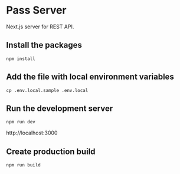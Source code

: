 # Pass Server

Next.js server for REST API.

## Install the packages

```
npm install
```

## Add the file with local environment variables

```
cp .env.local.sample .env.local
```

## Run the development server

```
npm run dev
```

http://localhost:3000

## Create production build

```
npm run build
```
